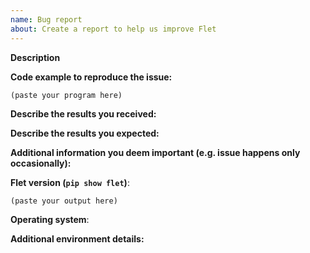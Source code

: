 ```yaml
---
name: Bug report
about: Create a report to help us improve Flet
---
```


<!--
If you are reporting a new issue, make sure that we do not have any duplicates
already open. You can ensure this by searching the issue list for this
repository. If there is a duplicate, please close your issue and add a comment
to the existing issue instead.

Please edit your issue description to include the BUG REPORT INFORMATION shown
below. If you fail to provide this information within 7 days, we cannot debug
your issue and will close it. We will, however, reopen it if you later provide
the information.

---------------------------------------------------
GENERAL SUPPORT INFORMATION
---------------------------------------------------

The GitHub issue tracker is for bug reports and feature requests.
General support can be found at the following locations:

- Flet discussions - https://github.com/flet-dev/flet/discussions
- Flet Discord server - https://discord.gg/dzWXP8SHG8
- Post a question on StackOverflow, using "flet" tag
-->

**Description**

<!--
Briefly describe the problem you are having in a few paragraphs.
-->

**Code example to reproduce the issue:**

```python
(paste your program here)
```

**Describe the results you received:**

<!--
Describe in text or paste a screenshot.
-->

**Describe the results you expected:**

<!--
Describe in text or paste a screenshot.
-->

**Additional information you deem important (e.g. issue happens only occasionally):**


**Flet version (`pip show flet`)**:

```
(paste your output here)
```

**Operating system**:

<!--
Windows, Linux, macOS, iOS or Android.
OS version.
-->

**Additional environment details:**

